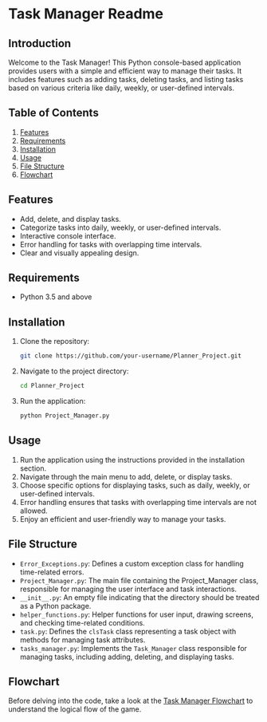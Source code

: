 # Task Manager Readme

## Introduction

Welcome to the Task Manager! This Python console-based application provides users with a simple and efficient way to manage their tasks. It includes features such as adding tasks, deleting tasks, and listing tasks based on various criteria like daily, weekly, or user-defined intervals.

## Table of Contents

1. [Features](#features)
2. [Requirements](#requirements)
3. [Installation](#installation)
4. [Usage](#usage)
5. [File Structure](#file-structure)
6. [Flowchart](#flowchart)

## Features

- Add, delete, and display tasks.
- Categorize tasks into daily, weekly, or user-defined intervals.
- Interactive console interface.
- Error handling for tasks with overlapping time intervals.
- Clear and visually appealing design.

## Requirements

- Python 3.5 and above

## Installation

1. Clone the repository:

    ```bash
    git clone https://github.com/your-username/Planner_Project.git
    ```

2. Navigate to the project directory:

    ```bash
    cd Planner_Project
    ```

3. Run the application:

    ```bash
    python Project_Manager.py
    ```

## Usage

1. Run the application using the instructions provided in the installation section.
2. Navigate through the main menu to add, delete, or display tasks.
3. Choose specific options for displaying tasks, such as daily, weekly, or user-defined intervals.
4. Error handling ensures that tasks with overlapping time intervals are not allowed.
5. Enjoy an efficient and user-friendly way to manage your tasks.

## File Structure

- `Error_Exceptions.py`: Defines a custom exception class for handling time-related errors.
- `Project_Manager.py`: The main file containing the Project_Manager class, responsible for managing the user interface and task interactions.
- `__init__.py`: An empty file indicating that the directory should be treated as a Python package.
- `helper_functions.py`: Helper functions for user input, drawing screens, and checking time-related conditions.
- `task.py`: Defines the `clsTask` class representing a task object with methods for managing task attributes.
- `tasks_manager.py`: Implements the `Task_Manager` class responsible for managing tasks, including adding, deleting, and displaying tasks.

## Flowchart

Before delving into the code, take a look at the [Task Manager Flowchart](Planner_Project.png) to understand the logical flow of the game.
